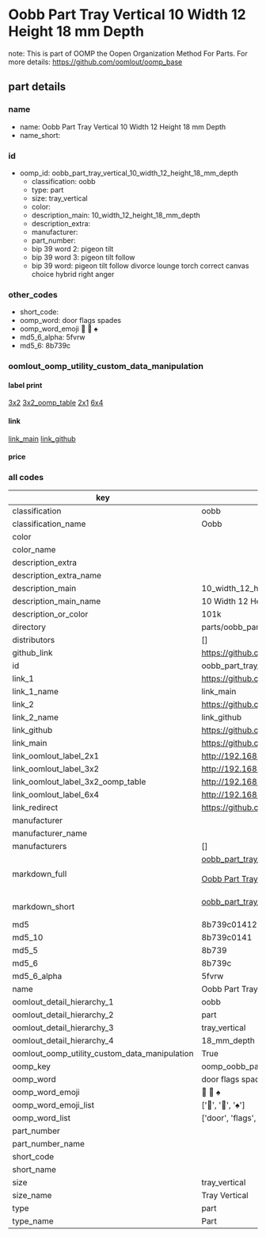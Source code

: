 # Oobb Part Tray Vertical 10 Width 12 Height 18 mm Depth  

note: This is part of OOMP the Oopen Organization Method For Parts. For more details: https://github.com/oomlout/oomp_base

##  part details
  







### name
* name: Oobb Part Tray Vertical 10 Width 12 Height 18 mm Depth
* name_short: 
### id
* oomp_id: oobb_part_tray_vertical_10_width_12_height_18_mm_depth
  * classification: oobb
  * type: part
  * size: tray_vertical
  * color: 
  * description_main: 10_width_12_height_18_mm_depth
  * description_extra: 
  * manufacturer: 
  * part_number: 
  * bip 39 word 2: pigeon tilt
  * bip 39 word 3: pigeon tilt follow
  * bip 39 word: pigeon tilt follow divorce lounge torch correct canvas choice hybrid right anger

### other_codes
* short_code: 
* oomp_word: door flags spades
* oomp_word_emoji :door: :flags: :spades:
* md5_6_alpha: 5fvrw
* md5_6: 8b739c






### oomlout_oomp_utility_custom_data_manipulation
#### label print
[3x2](http://192.168.1.245:1112/?label=oomp%205fvrw)
[3x2_oomp_table](http://192.168.1.108:1112/?label=oomp%205fvrw)
[2x1](http://192.168.1.242:1112/?label=oomp%205fvrw)
[6x4](http://192.168.1.55:1112/?label=oomp%205fvrw)    

#### link

[link_main](https://github.com/oomlout/oomlout_oomp_version_1_messy/tree/main/parts/oobb_part_tray_vertical_10_width_12_height_18_mm_depth) [link_github](https://github.com/oomlout/oomlout_oomp_version_1_messy/tree/main/parts/oobb_part_tray_vertical_10_width_12_height_18_mm_depth)                             

#### price







### all codes 
| key | value |  
| --- | --- |  
| classification | oobb |  
| classification_name | Oobb |  
| color |  |  
| color_name |  |  
| description_extra |  |  
| description_extra_name |  |  
| description_main | 10_width_12_height_18_mm_depth |  
| description_main_name | 10 Width 12 Height 18 mm Depth |  
| description_or_color | 101k |  
| directory | parts/oobb_part_tray_vertical_10_width_12_height_18_mm_depth |  
| distributors | [] |  
| github_link | https://github.com/oomlout/oomlout_oomp_part_src/tree/main/parts/oobb_part_tray_vertical_10_width_12_height_18_mm_depth |  
| id | oobb_part_tray_vertical_10_width_12_height_18_mm_depth |  
| link_1 | https://github.com/oomlout/oomlout_oomp_version_1_messy/tree/main/parts/oobb_part_tray_vertical_10_width_12_height_18_mm_depth |  
| link_1_name | link_main |  
| link_2 | https://github.com/oomlout/oomlout_oomp_version_1_messy/tree/main/parts/oobb_part_tray_vertical_10_width_12_height_18_mm_depth |  
| link_2_name | link_github |  
| link_github | https://github.com/oomlout/oomlout_oomp_version_1_messy/tree/main/parts/oobb_part_tray_vertical_10_width_12_height_18_mm_depth |  
| link_main | https://github.com/oomlout/oomlout_oomp_version_1_messy/tree/main/parts/oobb_part_tray_vertical_10_width_12_height_18_mm_depth |  
| link_oomlout_label_2x1 | http://192.168.1.242:1112/?label=oomp%205fvrw |  
| link_oomlout_label_3x2 | http://192.168.1.245:1112/?label=oomp%205fvrw |  
| link_oomlout_label_3x2_oomp_table | http://192.168.1.108:1112/?label=oomp%205fvrw |  
| link_oomlout_label_6x4 | http://192.168.1.55:1112/?label=oomp%205fvrw |  
| link_redirect | https://github.com/oomlout/oomlout_oomp_version_1_messy/tree/main/parts/oobb_part_tray_vertical_10_width_12_height_18_mm_depth |  
| manufacturer |  |  
| manufacturer_name |  |  
| manufacturers | [] |  
| markdown_full | [oobb_part_tray_vertical_10_width_12_height_18_mm_depth](none)<br>[](none)<br>[Oobb Part Tray Vertical 10 Width 12 Height 18 Mm Depth](none)<br><br> |  
| markdown_short | [oobb_part_tray_vertical_10_width_12_height_18_mm_depth](none)<br><br> |  
| md5 | 8b739c014121a61395422400b5788525 |  
| md5_10 | 8b739c0141 |  
| md5_5 | 8b739 |  
| md5_6 | 8b739c |  
| md5_6_alpha | 5fvrw |  
| name | Oobb Part Tray Vertical 10 Width 12 Height 18 mm Depth |  
| oomlout_detail_hierarchy_1 | oobb |  
| oomlout_detail_hierarchy_2 | part |  
| oomlout_detail_hierarchy_3 | tray_vertical |  
| oomlout_detail_hierarchy_4 | 18_mm_depth |  
| oomlout_oomp_utility_custom_data_manipulation | True |  
| oomp_key | oomp_oobb_part_tray_vertical_10_width_12_height_18_mm_depth |  
| oomp_word | door flags spades |  
| oomp_word_emoji | :door: :flags: :spades: |  
| oomp_word_emoji_list | [':door:', ':flags:', ':spades:'] |  
| oomp_word_list | ['door', 'flags', 'spades'] |  
| part_number |  |  
| part_number_name |  |  
| short_code |  |  
| short_name |  |  
| size | tray_vertical |  
| size_name | Tray Vertical |  
| type | part |  
| type_name | Part |  
